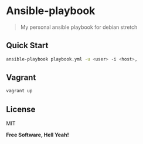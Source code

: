 Ansible-playbook
===

> My personal ansible playbook for debian stretch

Quick Start
---

```bash
ansible-playbook playbook.yml -u <user> -i <host>,
```

Vagrant
---

```bash
vagrant up
```

License
---

MIT

**Free Software, Hell Yeah!**
